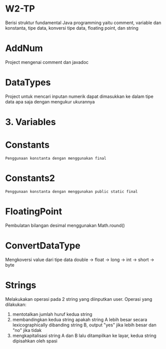 # W2-TP
Berisi struktur fundamental Java programming yaitu comment, variable dan konstanta, tipe data, konversi tipe data, floating point, dan string

# AddNum
Project mengenai comment dan javadoc

# DataTypes
Project untuk mencari inputan numerik dapat dimasukkan ke dalam tipe data apa saja dengan mengukur ukurannya

# 3. Variables
  # Constants
    Penggunaan konstanta dengan menggunakan final
  # Constants2
    Penggunaan konstanta dengan menggunakan public static final

# FloatingPoint
Pembulatan bilangan desimal menggunakan Math.round()

# ConvertDataType
Mengkoversi value dari tipe data double -> float -> long -> int -> short -> byte

# Strings
Melakukakan operasi pada 2 string yang diinputkan user.  Operasi yang dilakukan:
1. mentotalkan jumlah huruf kedua string
2. membandingkan kedua string apakah string A lebih besar secara lexicographically dibanding string B, output "yes" jika lebih besar dan "no" jika tidak
3. mengkapitalisasi string A dan B lalu ditampilkan ke layar, kedua string dipisahkan oleh spasi
